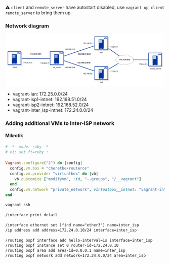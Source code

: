 :warning: `client` and `remote_server` have autostart disabled, use `vagrant up client remote_server` to bring them up.
### Network diagram
![network_diagram](docs/network_diagram.png)

* vagrant-lan: 172.25.0.0/24
* vagrant-isp1-intnet: 192.168.51.0/24
* vagrant-isp2-intnet: 192.168.52.0/24
* vagrant-inter_isp-intnet: 172.24.0.0/24

### Adding additional VMs to Inter-ISP network
#### Mikrotik
```ruby
# -*- mode: ruby -*-
# vi: set ft=ruby :

Vagrant.configure("2") do |config|
  config.vm.box = "cheretbe/routeros"
  config.vm.provider "virtualbox" do |vb|
    vb.customize ["modifyvm", :id, "--groups", "/__vagrant"]
  end
  config.vm.network "private_network", virtualbox__intnet: "vagrant-inter_isp-intnet", auto_config: false
end
```
```
vagrant ssh

/interface print detail

/interface ethernet set [find name="ether3"] name=inter_isp
/ip address add address=172.24.0.10/24 interface=inter_isp

/routing ospf interface add hello-interval=1s interface=inter_isp
/routing ospf instance set 0 router-id=172.24.0.10
/routing ospf area add area-id=0.0.0.1 name=inter_isp
/routing ospf network add network=172.24.0.0/24 area=inter_isp
```
